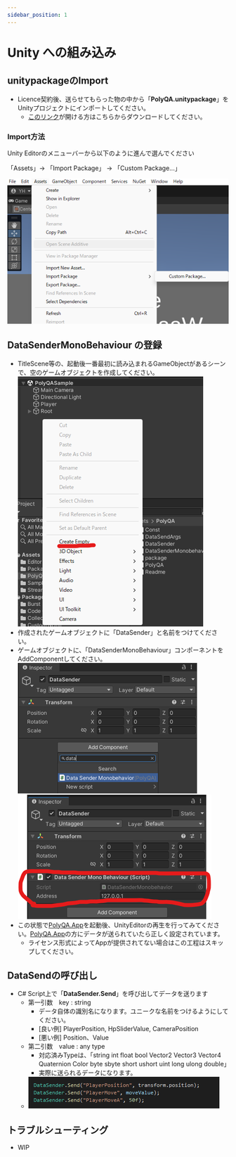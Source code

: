 ```yaml
---
sidebar_position: 1
---
```


# Unity への組み込み

## unitypackageのImport
- Licence契約後、送らせてもらった物の中から「**PolyQA.unitypackage**」をUnityプロジェクトにインポートしてください。
    - [このリンク](https://drive.google.com/file/d/1zq_bRUsBa35GV-SCv8Mg1slHGTOMWmmz/view?usp=drive_link)が開ける方はこちらからダウンロードしてください。

### Import方法

Unity Editorのメニューバーから以下のように進んで選んでください

「Assets」-> 「Import Package」 -> 「Custom Package...」

![Menu Path Image](./img/image.png)

## DataSenderMonoBehaviour の登録

- TitleScene等の、起動後一番最初に読み込まれるGameObjectがあるシーンで、空のゲームオブジェクトを作成してください。
![create empty gameobject](./img/image-1.png)
- 作成されたゲームオブジェクトに「DataSender」と名前をつけてください。
- ゲームオブジェクトに、「DataSenderMonoBehaviour」コンポーネントをAddComponentしてください。
![add component datasender menu](./img/image-2.png)
![datasender component](./img/image-3.png)
- この状態で[PolyQA.App](../app/get-started)を起動後、UnityEditorの再生を行ってみてください。[PolyQA.App](../app/get-started)の方にデータが送られていたら正しく設定されています。
    - ライセンス形式によってAppが提供されてない場合はこの工程はスキップしてください。

## DataSendの呼び出し
- C# Script上で「**DataSender.Send**」を呼び出してデータを送ります
    - 第一引数　key : string
        - データ自体の識別名になります。ユニークな名前をつけるようにしてください。
        - [良い例] PlayerPosition, HpSliderValue, CameraPosition
        - [悪い例] Position、Value
    - 第二引数　value : any type
        - 対応済みTypeは、「string int float bool Vector2 Vector3 Vector4 Quaternion Color byte sbyte short ushort uint long ulong double」
        - 実際に送られるデータになります。
    - ![datasend txt](./img/image-4.png)

    
## トラブルシューティング
- WIP